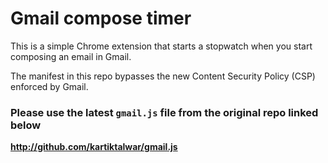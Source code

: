 # Gmail compose timer

This is a simple Chrome extension that starts a stopwatch when you start composing an email in Gmail.

The manifest in this repo bypasses the new Content Security Policy (CSP) enforced by Gmail.

### Please use the latest `gmail.js` file from the original repo linked below

**http://github.com/kartiktalwar/gmail.js**

